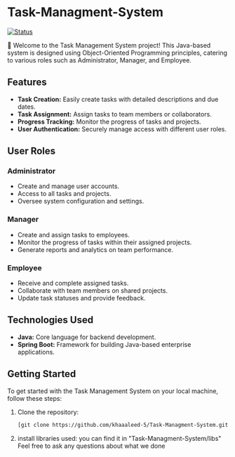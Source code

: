 # Task-Managment-System
[![Status](https://img.shields.io/badge/Status-In%20Progress-yellow)](https://github.com/your-username/task-management-system)

🚀 Welcome to the Task Management System project! This Java-based system is designed using Object-Oriented Programming principles, catering to various roles such as Administrator, Manager, and Employee.

## Features

- **Task Creation:** Easily create tasks with detailed descriptions and due dates.
- **Task Assignment:** Assign tasks to team members or collaborators.
- **Progress Tracking:** Monitor the progress of tasks and projects.
- **User Authentication:** Securely manage access with different user roles.

## User Roles

### Administrator

- Create and manage user accounts.
- Access to all tasks and projects.
- Oversee system configuration and settings.

### Manager

- Create and assign tasks to employees.
- Monitor the progress of tasks within their assigned projects.
- Generate reports and analytics on team performance.

### Employee

- Receive and complete assigned tasks.
- Collaborate with team members on shared projects.
- Update task statuses and provide feedback.

## Technologies Used

- **Java:** Core language for backend development.
- **Spring Boot:** Framework for building Java-based enterprise applications.

## Getting Started

To get started with the Task Management System on your local machine, follow these steps:

1. Clone the repository:
   ```bash
   [git clone https://github.com/khaaaleed-5/Task-Managment-System.git]
2. install libraries used:
    you can find it in "Task-Managment-System/libs"
Feel free to ask any questions about what we done 
